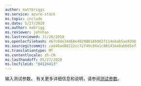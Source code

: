 ```yaml
---
author: mattbriggs
ms.service: azure-stack
ms.topic: include
ms.date: 5/27/2020
ms.author: mabrigg
ms.reviewer: johnhas
ms.lastreviewed: 11/26/2018
ms.openlocfilehash: 467c0de34d68e4029081db982f114ebab5ae939b
ms.sourcegitcommit: cad40ae88212cc72f40c84a1c88143ea0abb65ef
ms.translationtype: MT
ms.contentlocale: zh-CN
ms.lasthandoff: 05/27/2020
ms.locfileid: "84124413"
---
```

输入测试参数。 有关更多详细信息和说明，请参阅[测试参数](../azure-stack-vaas-parameters.md#test-parameters)。